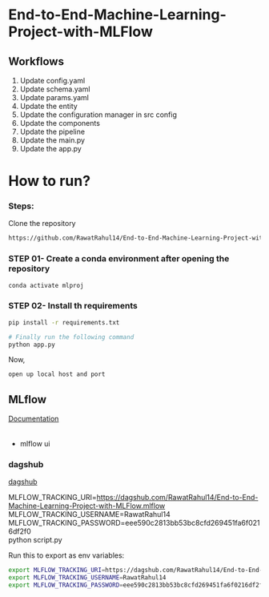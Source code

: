 # End-to-End-Machine-Learning-Project-with-MLFlow

## Workflows

1. Update config.yaml
2. Update schema.yaml
3. Update params.yaml
4. Update the entity
5. Update the configuration manager in src config
6. Update the components
7. Update the pipeline 
8. Update the main.py
9. Update the app.py

# How to run?
### Steps:

Clone the repository
```bash
https://github.com/RawatRahul14/End-to-End-Machine-Learning-Project-with-MLFlow
```

### STEP 01- Create a conda environment after opening the repository
```bash
conda activate mlproj
```

### STEP 02- Install th requirements
```bash
pip install -r requirements.txt
```

```bash
# Finally run the following command
python app.py
```

Now, 
```bash
open up local host and port
```



## MLflow
[Documentation](https://mlflow.org/docs/latest.index.html)

######
- mlflow ui


### dagshub
[dagshub](https://dagshub.com/)

MLFLOW_TRACKING_URI=https://dagshub.com/RawatRahul14/End-to-End-Machine-Learning-Project-with-MLFlow.mlflow \
MLFLOW_TRACKING_USERNAME=RawatRahul14 \
MLFLOW_TRACKING_PASSWORD=eee590c2813bb53bc8cfd269451fa6f0216df2f0 \
python script.py

Run this to export as env variables:
```bash
export MLFLOW_TRACKING_URI=https://dagshub.com/RawatRahul14/End-to-End-Machine-Learning-Project-with-MLFlow.mlflow
export MLFLOW_TRACKING_USERNAME=RawatRahul14
export MLFLOW_TRACKING_PASSWORD=eee590c2813bb53bc8cfd269451fa6f0216df2f0
```